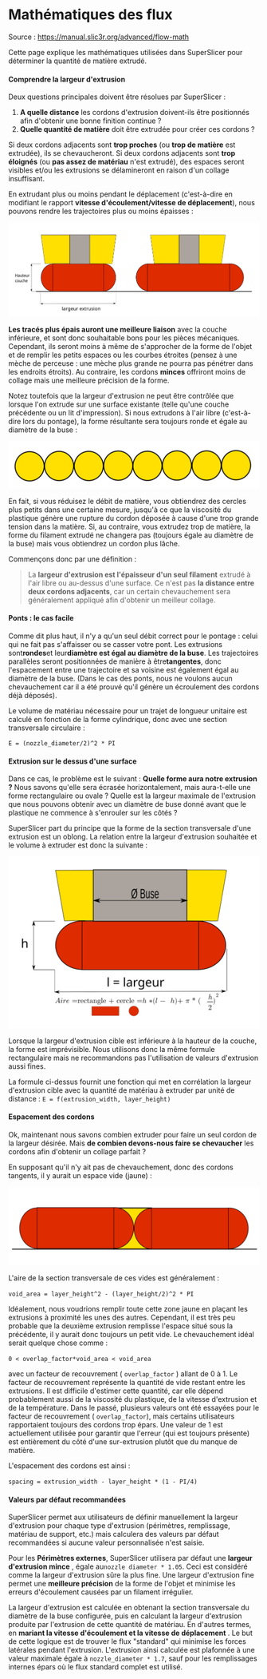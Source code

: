 # Mathématiques des flux

Source : https://manual.slic3r.org/advanced/flow-math

Cette page explique les mathématiques utilisées dans SuperSlicer pour déterminer la quantité de matière extrudé.

#### Comprendre la largeur d'extrusion

Deux questions principales doivent être résolues par SuperSlicer :

1.  **A quelle distance** les cordons d'extrusion doivent-ils être positionnés afin d'obtenir une bonne finition continue ?
2.  **Quelle quantité de matière** doit être extrudée pour créer ces cordons ?

Si deux cordons adjacents sont **trop proches** (ou **trop de matière** est extrudée), ils se chevaucheront. Si deux cordons adjacents sont **trop éloignés** (ou **pas assez de matériau** n'est extrudé), des espaces seront visibles et/ou les extrusions se délamineront en raison d'un collage insuffisant.

En extrudant plus ou moins pendant le déplacement (c'est-à-dire en modifiant le rapport **vitesse d'écoulement/vitesse de déplacement**), nous pouvons rendre les trajectoires plus ou moins épaisses :

![image](./images/flow-math/002.svg)


**Les tracés plus épais auront une meilleure liaison** avec la couche inférieure, et sont donc souhaitable bons pour les pièces mécaniques. Cependant, ils seront moins à même de s'approcher de la forme de l'objet et de remplir les petits espaces ou les courbes étroites (pensez à une mèche de perceuse : une mèche plus grande ne pourra pas pénétrer dans les endroits étroits). Au contraire, les cordons **minces** offriront moins de collage mais une meilleure précision de la forme.

Notez toutefois que la largeur d'extrusion ne peut être contrôlée que lorsque l'on extrude sur une surface existante (telle qu'une couche précédente ou un lit d'impression). Si nous extrudons à l'air libre (c'est-à-dire lors du pontage), la forme résultante sera toujours ronde et égale au diamètre de la buse :

![image](./images/flow-math/003.svg)


En fait, si vous réduisez le débit de matière, vous obtiendrez des cercles plus petits dans une certaine mesure, jusqu'à ce que la viscosité du plastique génère une rupture du cordon déposée à cause d'une trop grande tension dans la matière. Si, au contraire, vous extrudez trop de matière, la forme du filament extrudé ne changera pas (toujours égale au diamètre de la buse) mais vous obtiendrez un cordon plus lâche.

Commençons donc par une définition :

> La **largeur d'extrusion est l'épaisseur d'un seul filament** extrudé à l'air libre ou au-dessus d'une surface. Ce n'est pas **la distance entre deux cordons  adjacents**, car un certain chevauchement sera généralement appliqué afin d'obtenir un meilleur collage.

#### Ponts : le cas facile

Comme dit plus haut, il n'y a qu'un seul débit correct pour le pontage : celui qui ne fait pas s'affaisser ou se casser votre pont. Les extrusions sont**rondes**et leur**diamètre est égal au diamètre de la buse**. Les trajectoires parallèles seront positionnées de manière à être**tangentes**, donc l'espacement entre une trajectoire et sa voisine est également égal au diamètre de la buse. (Dans le cas des ponts, nous ne voulons aucun chevauchement car il a été prouvé qu'il génère un écroulement des cordons déjà déposés).

Le volume de matériau nécessaire pour un trajet de longueur unitaire est calculé en fonction de la forme cylindrique, donc avec une section transversale circulaire :

    E = (nozzle_diameter/2)^2 * PI

#### Extrusion sur le dessus d'une surface

Dans ce cas, le problème est le suivant : **Quelle forme aura notre extrusion ?** Nous savons qu'elle sera écrasée horizontalement, mais aura-t-elle une forme rectangulaire ou ovale ? Quelle est la largeur maximale de l'extrusion que nous pouvons obtenir avec un diamètre de buse donné avant que le plastique ne commence à s'enrouler sur les côtés ?

SuperSlicer part du principe que la forme de la section transversale d'une extrusion est un oblong. La relation entre la largeur d'extrusion souhaitée et le volume à extruder est donc la suivante :

![image](./images/flow-math/001.svg)


Lorsque la largeur d'extrusion cible est inférieure à la hauteur de la couche, la forme est imprévisible. Nous utilisons donc la même formule rectangulaire mais ne recommandons pas l'utilisation de valeurs d'extrusion aussi fines.

La formule ci-dessus fournit une fonction qui met en corrélation la largeur d'extrusion cible avec la quantité de matériau à extruder par unité de distance : `E = f(extrusion_width, layer_height)`

#### Espacement des cordons

Ok, maintenant nous savons combien extruder pour faire un seul cordon de la largeur désirée. Mais **de combien devons-nous faire se chevaucher** les cordons afin d'obtenir un collage parfait ?

En supposant qu'il n'y ait pas de chevauchement, donc des cordons tangents, il y aurait un espace vide (jaune) :

![image](./images/flow-math/004.svg)

L'aire de la section transversale de ces vides est généralement :

`void_area = layer_height^2 - (layer_height/2)^2 * PI`

Idéalement, nous voudrions remplir toute cette zone jaune en plaçant les extrusions à proximité les unes des autres. Cependant, il est très peu probable que la deuxième extrusion remplisse l'espace situé sous la précédente, il y aurait donc toujours un petit vide. Le chevauchement idéal serait quelque chose comme :

`0 < overlap_factor*void_area < void_area`

avec un facteur de recouvrement ( `overlap_factor` ) allant de 0 à 1. Le facteur de recouvrement représente la quantité de vide restant entre les extrusions. Il est difficile d'estimer cette quantité, car elle dépend probablement aussi de la viscosité du plastique, de la vitesse d'extrusion et de la température. Dans le passé, plusieurs valeurs ont été essayées pour le  facteur de recouvrement ( `overlap_factor`), mais certains utilisateurs rapportaient toujours des cordons trop épars. Une valeur de 1 est actuellement utilisée pour garantir que l'erreur (qui est toujours présente) est entièrement du côté d'une sur-extrusion plutôt que du manque de matière.

L'espacement des cordons est ainsi :

`spacing = extrusion_width - layer_height * (1 - PI/4)`

#### Valeurs par défaut recommandées

SuperSlicer permet aux utilisateurs de définir manuellement la largeur d'extrusion pour chaque type d'extrusion (périmètres, remplissage, matériau de support, etc.) mais calculera des valeurs par défaut recommandées si aucune valeur personnalisée n'est saisie.

Pour les **Périmètres externes**, SuperSlicer utilisera par défaut une **largeur d'extrusion mince** , égale au`nozzle diameter * 1.05`. Ceci est considéré comme la largeur d'extrusion sûre la plus fine. Une largeur d'extrusion fine permet une **meilleure précision** de la forme de l'objet et minimise les erreurs d'écoulement causées par un filament irrégulier.

La largeur d'extrusion est calculée en obtenant la section transversale du diamètre de la buse configurée, puis en calculant la largeur d'extrusion produite par l'extrusion de cette quantité de matériau. En d'autres termes, en **mariant la vitesse d'écoulement et la vitesse de déplacement** . Le but de cette logique est de trouver le flux "standard" qui minimise les forces latérales pendant l'extrusion. L'extrusion ainsi calculée est plafonnée à une valeur maximale égale à `nozzle_diameter * 1.7`, sauf pour les remplissages internes épars où le flux standard complet est utilisé.
